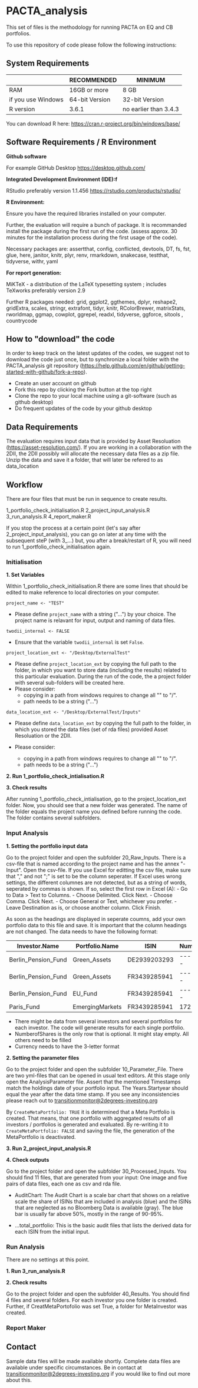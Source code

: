# PACTA_analysis

This set of files is the methodology for running PACTA on EQ and CB portfolios. 

To use this repository of code please follow the following instructions:


## System Requirements ##

|   | RECOMMENDED | MINIMUM |
| ------------- | ------------- |------------- |
| RAM  | 16GB or more  | 8 GB |
| if you use Windows  | 64-bit Version  |32-bit Version |
| R version  | 3.6.1  |no earlier than 3.4.3 |

You can download R here: 
https://cran.r-project.org/bin/windows/base/


## Software Requirements / R Environment

**Github software**

For example GitHub Desktop
https://desktop.github.com/

**Integrated Development Environment (IDE):f**

RStudio 
preferably version 1.1.456
https://rstudio.com/products/rstudio/

**R Environment:**

Ensure you have the required libraries installed on your computer.

Further, the evaluation will require a bunch of package. It is recommanded install the package during the first run of the code. (assess approx. 30 minutes for the installation process during the first usage of the code).

Necessary packages are: 
assertthat, config, conflicted, devtools, DT, fs, fst, glue, here, janitor, 
knitr, plyr, renv, rmarkdown, snakecase, testthat, tidyverse, 
withr, yaml
    
**For report generation:**

MiKTeX - a distribution of the LaTeX typesetting system ; includes TeXworks
preferably version 2.9

Further R packages needed:
grid, ggplot2, ggthemes, dplyr, reshape2, gridExtra, scales, stringr, extrafont, tidyr, knitr, RColorBrewer, matrixStats, rworldmap, ggmap, cowplot, ggrepel, readxl, tidyverse, ggforce, sitools , countrycode

## How to "download" the code

In order to keep track on the latest updates of the codes, we suggest not to download the code just once, but to synchronize a local folder with the PACTA_analysis git repository (https://help.github.com/en/github/getting-started-with-github/fork-a-repo). 
 - Create an user account on github
 - Fork this repo by clicking the Fork button at the top right  
 - Clone the repo to your local machine using a git-software (such as github desktop) 
 - Do frequent updates of the code by your github desktop

## Data Requirements
The evaluation requires input data that is provided by Asset Resoluation (https://asset-resolution.com/). If you are working in a collaboration with the 2DII, the 2DII possibly will allocate the necessary data files as a zip file. Unzip the data and save it a folder, that will later be refered to as data_location 

## Workflow

There are four files that must be run in sequence to create results. 

1_portfolio_check_initialisation.R
2_project_input_analysis.R
3_run_analysis.R
4_report_maker.R

If you stop the process at a certain point (let's say after 2_project_input_analysis), you can go on later at any time with the subsequent steP (with 3_...) but, you after a break/restart of R, you will need to run 1_portfolio_check_initialisation again.

### Initialisation

**1. Set Variables**

Within 1_portfolio_check_initialisation.R there are some lines that should be edited to make reference to local directories on your computer. 

```project_name <- "TEST"```

   - Please define ```project_name``` with a string ("...") by your choice. The project name is relavant for input, output and naming of data files.

```twodii_internal <- FALSE ```

   - Ensure that the variable ```twodii_internal``` is set ```False```. 

```project_location_ext <- "/Desktop/ExternalTest"```

   - Please define ```project_location_ext``` by copying the full path to the folder, in which you want to store data (including the results) related to this particular evaluation. During the run of the code, the a project folder with several sub-folders will be created here.
   - Please consider: 
     - copying in a path from windows requires to change all "\" to "/". 
     - path needs to be a string ("...")

```data_location_ext <- "/Desktop/ExternalTest/Inputs"```

   - Please define ```data_location_ext``` by copying the full path to the folder, in which you stored the data files (set of rda files) provided Asset Resoluation or the 2DII.

   - Please consider: 
     - copying in a path from windows requires to change all "\" to "/". 
     - path needs to be a string ("...")

**2. Run 1_portfolio_check_intialisation.R**

**3. Check results**

After running 1_portfolio_check_intialisation, go to the project_location_ext folder. Now, you should see that a new folder was generated. The name of the folder equals the project name you defined before running the code. The folder contains several subfolders.

### Input Analysis
**1. Setting the portfolio input data**

Go to the project folder and open the subfolder 20_Raw_Inputs. There is a csv-file that is named according to the project name and has the annex "-Input". Open the csv-file. 
If you use Excel for editting the csv file, make sure that "," and not ";" is set to be the column seperater. If Excel uses wrong settings, the different columnes are not detected, but as a string of words, seperated by commas is shown. If so, select the first row in Excel (A):
    - Go to Data > Text to Columns.
    - Choose Delimited. Click Next.
    - Choose Comma. Click Next.
    - Choose General or Text, whichever you prefer.
    - Leave Destination as is, or choose another column. Click Finish.
    
As soon as the headings are displayed in seperate coumns, add your own portfolio data to this file and save. It is important that the column headings are not changed. The data needs to have the following format: 

| Investor.Name	| Portfolio.Name	| ISIN	| NumberofShares	| MarketValue	| Currency | 
 | -------------  | -------------  | -------------  | -------------  | -------------  | ------------- |
| Berlin_Pension_Fund| Green_Assets | DE2939203293 | ------------- | 8493050 | USD |
| Berlin_Pension_Fund  | Green_Assets  | FR3439285941 |------------- | 324234 | CHF |
| Berlin_Pension_Fund  | EU_Fund  | FR3439285941 |------------- | 2384929 | EUR |
| Paris_Fund  | EmergingMarkets  | FR3439285941 | 172 | 1239322 | GBP |

   - There might be data from several investors  and several portfolios for each investor. The code will generate results for each single portfolio. 
   - NumberofShares is the only row that is optional. It might stay empty. All others need to be filled
   - Currency needs to have the 3-letter format
  
**2. Setting the parameter files**

Go to the project folder and open the subfolder 10_Parameter_File. There are two yml-files that can be opened in usual text editors. At this stage only open the AnalysisParameter file. Assert that the mentioned Timestamps match the holdings date of your portfolio input. The Years.Startyear should equal the year after the data time stamp. If you see any inconsistencies please reach out to transitionmonitor@2degrees-investing.org 

By ```CreateMetaPortfolio: TRUE``` it is determined that a Meta Portfolio is created. That means, that one portfolio with aggregated results of all investors / portfolios is generated and evaluated. By re-writing it to ```CreateMetaPortfolio: FALSE``` and saving the file, the generation of the MetaPortfolio is deactivated.

**3. Run 2_project_input_analysis.R**

**4. Check outputs**

Go to the project folder and open the subfolder 30_Processed_Inputs. You should find 11 files, that are generated from your input: One image and five pairs of data files, each one as csv and rda file.

- AuditChart: The Audit Chart is a scale bar chart that shows on a relative scale the share of ISINs that are included in analysis (blue) and the ISINs that are neglected as no Bloomberg Data is available (gray). The blue bar is usually far above 50%, mostly in the range of 90-95%.

- ...total_portfolio: This is the basic audit files that lists the derived data for each ISIN from the initial input.


### Run Analysis
There are no settings at this point. 

**1. Run 3_run_analysis.R**

**2. Check results**

Go to the project folder and open the subfolder 40_Results. You should find 4 files and several folders. For each investor you one folder is created. Further, if CreatMetaPortofolio was set True, a folder for MetaInvestor was created. 


### Report Maker

## Contact

Sample data files will be made available shortly. Complete data files are available under specific circumstances. Be in contact at transitionmonitor@2degrees-investing.org if you would like to find out more about this.  
